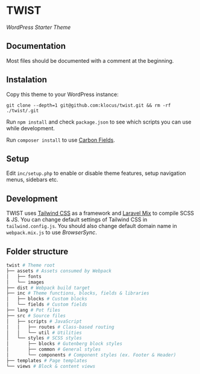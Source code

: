# TWIST

*WordPress Starter Theme*

## Documentation

Most files should be documented with a comment at the beginning.

## Instalation

Copy this theme to your WordPress instance:

```
git clone --depth=1 git@github.com:klocus/twist.git && rm -rf ./twist/.git
```

Run `npm install` and check `package.json` to see which scripts you can use while development.

Run `composer install` to use [Carbon Fields](https://carbonfields.net/).

## Setup

Edit `inc/setup.php` to enable or disable theme features, setup navigation menus, sidebars etc.

## Development

TWIST uses [Tailwind CSS](https://tailwindcss.com/) as a framework and [Laravel Mix](https://laravel-mix.com/) to
compile SCSS & JS. You can change default settings of Tailwind CSS in `tailwind.config.js`. You should also change
default domain name in `webpack.mix.js` to use *BrowserSync*.

## Folder structure

```bash
twist # Theme root
├── assets # Assets consumed by Webpack
│   ├── fonts
│   └── images
├── dist # Webpack build target
├── inc # Theme functions, blocks, fields & libraries
│   ├── blocks # Custom blocks
│   └── fields # Custom fields
├── lang # Pot files
├── src # Source files
│   ├── scripts # JavaScript
│   │   ├── routes # Class-based routing
│   │   └── util # Utilities
│   └── styles # SCSS styles
│       ├── blocks # Gutenberg block styles
│       ├── common # General styles
│       └── components # Component styles (ex. Footer & Header)
├── templates # Page templates
└── views # Block & content views
```